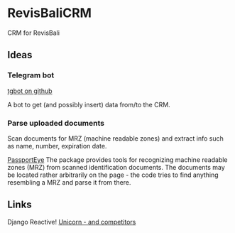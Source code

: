 # RevisBaliCRM
CRM for RevisBali

## Ideas

### Telegram bot
[tgbot on github](https://github.com/Ali-Toosi/django-tgbot)

A bot to get (and possibly insert) data from/to the CRM.

### Parse uploaded documents

Scan documents for MRZ (machine readable zones) and extract info such as name, number, expiration date.

[PassportEye](https://pypi.org/project/PassportEye/)
The package provides tools for recognizing machine readable zones (MRZ) from scanned identification documents. The documents may be located rather arbitrarily on the page - the code tries to find anything resembling a MRZ and parse it from there.


## Links

Django Reactive!
[Unicorn - and competitors](https://www.django-unicorn.com/docs/)